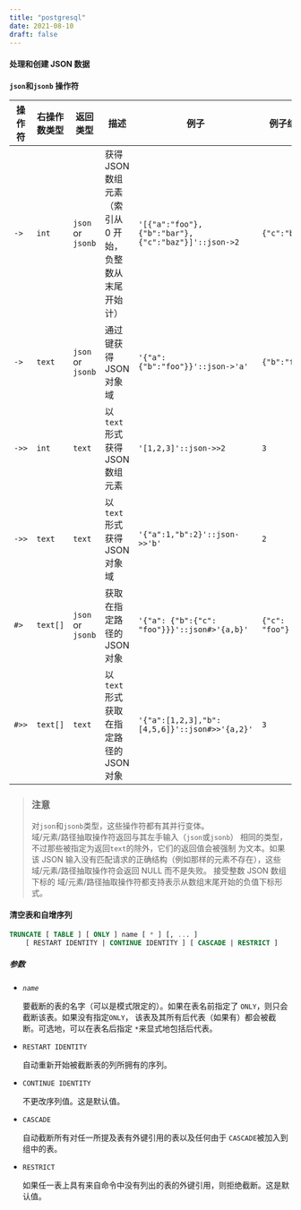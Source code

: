 ```yaml
---
title: "postgresql"
date: 2021-08-10
draft: false
---
```


#### 处理和创建 JSON 数据

**`json`和`jsonb` 操作符**

| 操作符 | 右操作数类型 | 返回类型          | 描述                                                    | 例子                                               | 例子结果       |
| ------ | ------------ | ----------------- | ------------------------------------------------------- | -------------------------------------------------- | -------------- |
| `->`   | `int`        | `json` or `jsonb` | 获得 JSON 数组元素（索引从 0 开始，负整数从末尾开始计） | `'[{"a":"foo"},{"b":"bar"},{"c":"baz"}]'::json->2` | `{"c":"baz"}`  |
| `->`   | `text`       | `json` or `jsonb` | 通过键获得 JSON 对象域                                  | `'{"a": {"b":"foo"}}'::json->'a'`                  | `{"b":"foo"}`  |
| `->>`  | `int`        | `text`            | 以`text`形式获得 JSON 数组元素                          | `'[1,2,3]'::json->>2`                              | `3`            |
| `->>`  | `text`       | `text`            | 以`text`形式获得 JSON 对象域                            | `'{"a":1,"b":2}'::json->>'b'`                      | `2`            |
| `#>`   | `text[]`     | `json` or `jsonb` | 获取在指定路径的 JSON 对象                              | `'{"a": {"b":{"c": "foo"}}}'::json#>'{a,b}'`       | `{"c": "foo"}` |
| `#>>`  | `text[]`     | `text`            | 以`text`形式获取在指定路径的 JSON 对象                  | `'{"a":[1,2,3],"b":[4,5,6]}'::json#>>'{a,2}'`      | `3`            |

> ### 注意
>
> 对`json`和`jsonb`类型，这些操作符都有其并行变体。  
> 域/元素/路径抽取操作符返回与其左手输入（`json`或`jsonb`） 相同的类型，不过那些被指定为返回`text`的除外，它们的返回值会被强制 为文本。如果该 JSON 输入没有匹配请求的正确结构（例如那样的元素不存在），这些 域/元素/路径抽取操作符会返回 NULL 而不是失败。 接受整数 JSON 数组下标的 域/元素/路径抽取操作符都支持表示从数组末尾开始的负值下标形式。

#### 清空表和自增序列

```sql
TRUNCATE [ TABLE ] [ ONLY ] name [ * ] [, ... ]
    [ RESTART IDENTITY | CONTINUE IDENTITY ] [ CASCADE | RESTRICT ]
```

##### 参数

- *`name`*

  要截断的表的名字（可以是模式限定的）。如果在表名前指定了 `ONLY`，则只会截断该表。如果没有指定`ONLY`， 该表及其所有后代表（如果有）都会被截断。可选地，可以在表名后指定 `*`来显式地包括后代表。

- `RESTART IDENTITY`

  自动重新开始被截断表的列所拥有的序列。

- `CONTINUE IDENTITY`

  不更改序列值。这是默认值。

- `CASCADE`

  自动截断所有对任一所提及表有外键引用的表以及任何由于 `CASCADE`被加入到组中的表。

- `RESTRICT`

  如果任一表上具有来自命令中没有列出的表的外键引用，则拒绝截断。这是默认值。
